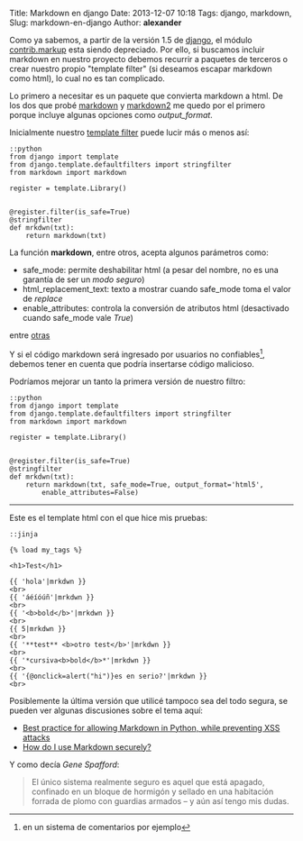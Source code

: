 Title: Markdown en django
Date: 2013-12-07 10:18
Tags: django, markdown,
Slug: markdown-en-django
Author: __alexander__

Como ya sabemos, a partir de la versión 1.5 de [django][django], el módulo [contrib.markup][contrib.markup] esta siendo depreciado. Por ello, si buscamos incluir markdown en nuestro proyecto debemos recurrir a paquetes de terceros o crear nuestro propio "template filter" (si deseamos escapar markdown como html), lo cual no es tan complicado.

Lo primero a necesitar es un paquete que convierta markdown a html. De los dos que probé [markdown][markdown] y [markdown2][markdown2] me quedo por el primero porque incluye algunas opciones como *output_format*.

Inicialmente nuestro [template filter][django_template_filter] puede lucir más o menos así:

~~~
::python
from django import template
from django.template.defaultfilters import stringfilter
from markdown import markdown

register = template.Library()


@register.filter(is_safe=True)
@stringfilter
def mrkdwn(txt):
    return markdown(txt)
~~~

La función **markdown**, entre otros, acepta algunos parámetros como:

- safe_mode: permite deshabilitar html (a pesar del nombre, no es una garantía de ser un *modo seguro*)
- html_replacement_text: texto a mostrar cuando safe_mode toma el valor de *replace*
- enable_attributes: controla la conversión de atributos html (desactivado cuando safe_mode vale *True*)

entre [otras][markdown-docs]

Y si el código markdown será ingresado por usuarios no confiables[^1], debemos tener en cuenta que podría insertarse código malicioso.

Podríamos mejorar un tanto la primera versión de nuestro filtro:

~~~
::python
from django import template
from django.template.defaultfilters import stringfilter
from markdown import markdown

register = template.Library()


@register.filter(is_safe=True)
@stringfilter
def mrkdwn(txt):
    return markdown(txt, safe_mode=True, output_format='html5',
        enable_attributes=False)
~~~

- - -

Este es el template html con el que hice mis pruebas:

~~~
::jinja

{% load my_tags %}

<h1>Test</h1>

{{ 'hola'|mrkdwn }}
<br>
{{ 'áéíóúñ'|mrkdwn }}
<br>
{{ '<b>bold</b>'|mrkdwn }}
<br>
{{ 5|mrkdwn }}
<br>
{{ '**test** <b>otro test</b>'|mrkdwn }}
<br>
{{ '*cursiva<b>bold</b>*'|mrkdwn }}
<br>
{{ '{@onclick=alert("hi")}es en serio?'|mrkdwn }}
<br>
~~~

Posiblemente la última versión que utilicé tampoco sea del todo segura, se pueden ver algunas discusiones sobre el tema aquí:

- [Best practice for allowing Markdown in Python, while preventing XSS attacks](http://stackoverflow.com/a/5359237/1472750)
- [How do I use Markdown securely?](http://security.stackexchange.com/a/14674)

Y como decía *Gene Spafford*:

> El único sistema realmente seguro es aquel que está apagado, confinado en un bloque de hormigón y sellado en una habitación forrada de plomo con guardias armados – y aún así tengo mis dudas.


[^1]: en un sistema de comentarios por ejemplo


[django]: https://docs.djangoproject.com/
[contrib.markup]: https://docs.djangoproject.com/en/dev/releases/1.5/#django-contrib-markup
[markdown]:https://pypi.python.org/pypi/Markdown
[markdown2]: https://pypi.python.org/pypi/markdown2
[django_template_filter]: https://docs.djangoproject.com/en/dev/howto/custom-template-tags/
[markdown-docs]: http://pythonhosted.org/Markdown/reference.html